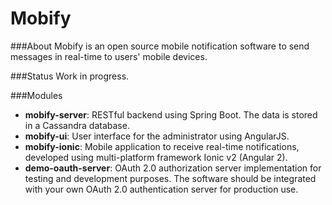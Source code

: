 # Mobify
###About
Mobify is an open source mobile notification software to send messages in real-time to users' mobile devices.

###Status
Work in progress.

###Modules
* **mobify-server**: RESTful backend using Spring Boot. The data is stored in a Cassandra database.
* **mobify-ui**: User interface for the administrator using AngularJS.
* **mobify-ionic**: Mobile application to receive real-time notifications, developed using multi-platform framework Ionic v2 (Angular 2).
* **demo-oauth-server**: OAuth 2.0 authorization server implementation for testing and development purposes. The software should be integrated with your own OAuth 2.0 authentication server for production use.


